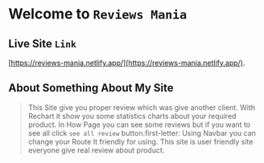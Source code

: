 # Welcome to `Reviews Mania`

## Live Site `Link`

[https://reviews-mania.netlify.app/](https://reviews-mania.netlify.app/).

## About Something About My Site
>This Site give you proper review which was give another client.
>With Rechart it show you some statistics charts about your required product.
>In How Page you can see some reviews but if you want to see all click `see all review` button.first-letter:
>Using Navbar you can change your Route It friendly for using.
>This site is user friendly site everyone give real review about product.